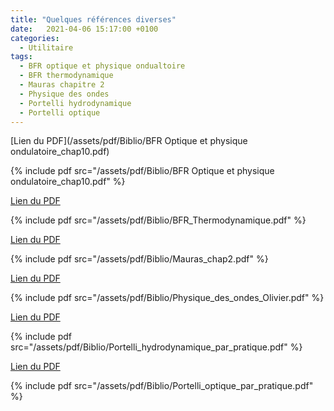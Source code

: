 ```yaml
---
title: "Quelques références diverses"
date:   2021-04-06 15:17:00 +0100
categories:
  - Utilitaire
tags:
  - BFR optique et physique ondualtoire
  - BFR thermodynamique
  - Mauras chapitre 2
  - Physique des ondes
  - Portelli hydrodynamique
  - Portelli optique
---
```

[Lien du PDF](/assets/pdf/Biblio/BFR Optique et physique ondulatoire_chap10.pdf)

{% include pdf src="/assets/pdf/Biblio/BFR Optique et physique ondulatoire_chap10.pdf" %}

[Lien du PDF](/assets/pdf/Biblio/BFR_Thermodynamique.pdf)

{% include pdf src="/assets/pdf/Biblio/BFR_Thermodynamique.pdf" %}

[Lien du PDF](/assets/pdf/Biblio/Mauras_chap2.pdf)

{% include pdf src="/assets/pdf/Biblio/Mauras_chap2.pdf" %}

[Lien du PDF](/assets/pdf/Biblio/Physique_des_ondes_Olivier.pdf)

{% include pdf src="/assets/pdf/Biblio/Physique_des_ondes_Olivier.pdf" %}

[Lien du PDF](/assets/pdf/Biblio/Portelli_hydrodynamique_par_pratique.pdf)

{% include pdf src="/assets/pdf/Biblio/Portelli_hydrodynamique_par_pratique.pdf" %}

[Lien du PDF](/assets/pdf/Biblio/Portelli_optique_par_pratique.pdf)

{% include pdf src="/assets/pdf/Biblio/Portelli_optique_par_pratique.pdf" %}

